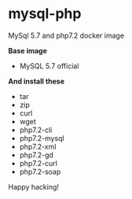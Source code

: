 # mysql-php
MySql 5.7 and php7.2 docker image

**Base image**

- MySQL 5.7 official

**And install these**

- tar 
- zip
- curl
- wget
- php7.2-cli
- php7.2-mysql
- php7.2-xml
- php7.2-gd
- php7.2-curl
- php7.2-soap


Happy hacking!